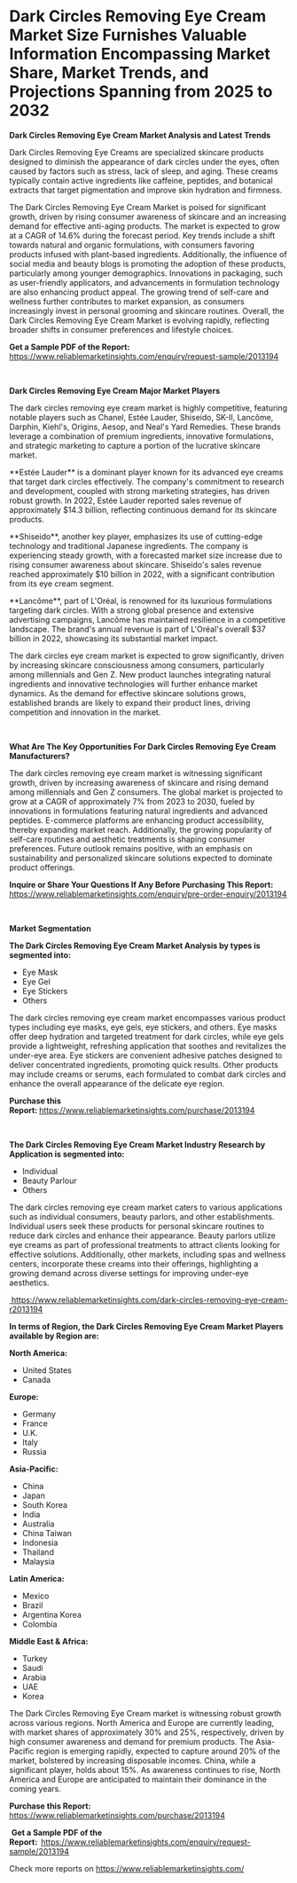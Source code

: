 <p><h1>Dark Circles Removing Eye Cream Market Size Furnishes Valuable Information Encompassing Market Share, Market Trends, and Projections Spanning from 2025 to 2032</h1></p><p><strong>Dark Circles Removing Eye Cream Market Analysis and Latest Trends</strong></p>
<p><p>Dark Circles Removing Eye Creams are specialized skincare products designed to diminish the appearance of dark circles under the eyes, often caused by factors such as stress, lack of sleep, and aging. These creams typically contain active ingredients like caffeine, peptides, and botanical extracts that target pigmentation and improve skin hydration and firmness.</p><p>The Dark Circles Removing Eye Cream Market is poised for significant growth, driven by rising consumer awareness of skincare and an increasing demand for effective anti-aging products. The market is expected to grow at a CAGR of 14.6% during the forecast period. Key trends include a shift towards natural and organic formulations, with consumers favoring products infused with plant-based ingredients. Additionally, the influence of social media and beauty blogs is promoting the adoption of these products, particularly among younger demographics. Innovations in packaging, such as user-friendly applicators, and advancements in formulation technology are also enhancing product appeal. The growing trend of self-care and wellness further contributes to market expansion, as consumers increasingly invest in personal grooming and skincare routines. Overall, the Dark Circles Removing Eye Cream Market is evolving rapidly, reflecting broader shifts in consumer preferences and lifestyle choices.</p></p>
<p><strong>Get a Sample PDF of the Report:&nbsp;</strong> <a href="https://www.reliablemarketinsights.com/enquiry/request-sample/2013194?utm_campaign=3062&utm_medium=2&utm_source=Github&utm_content=ia&utm_term=06042025&utm_id=dark-circles-removing-eye-cream">https://www.reliablemarketinsights.com/enquiry/request-sample/2013194</a></p>
<p>&nbsp;</p>
<p><strong>Dark Circles Removing Eye Cream Major Market Players</strong></p>
<p><p>The dark circles removing eye cream market is highly competitive, featuring notable players such as Chanel, Estée Lauder, Shiseido, SK-II, Lancôme, Darphin, Kiehl's, Origins, Aesop, and Neal's Yard Remedies. These brands leverage a combination of premium ingredients, innovative formulations, and strategic marketing to capture a portion of the lucrative skincare market.</p><p>**Estée Lauder** is a dominant player known for its advanced eye creams that target dark circles effectively. The company's commitment to research and development, coupled with strong marketing strategies, has driven robust growth. In 2022, Estée Lauder reported sales revenue of approximately $14.3 billion, reflecting continuous demand for its skincare products.</p><p>**Shiseido**, another key player, emphasizes its use of cutting-edge technology and traditional Japanese ingredients. The company is experiencing steady growth, with a forecasted market size increase due to rising consumer awareness about skincare. Shiseido's sales revenue reached approximately $10 billion in 2022, with a significant contribution from its eye cream segment.</p><p>**Lancôme**, part of L'Oréal, is renowned for its luxurious formulations targeting dark circles. With a strong global presence and extensive advertising campaigns, Lancôme has maintained resilience in a competitive landscape. The brand's annual revenue is part of L'Oréal's overall $37 billion in 2022, showcasing its substantial market impact.</p><p>The dark circles eye cream market is expected to grow significantly, driven by increasing skincare consciousness among consumers, particularly among millennials and Gen Z. New product launches integrating natural ingredients and innovative technologies will further enhance market dynamics. As the demand for effective skincare solutions grows, established brands are likely to expand their product lines, driving competition and innovation in the market.</p></p>
<p>&nbsp;</p>
<p><strong>What Are The Key Opportunities For Dark Circles Removing Eye Cream Manufacturers?</strong></p>
<p><p>The dark circles removing eye cream market is witnessing significant growth, driven by increasing awareness of skincare and rising demand among millennials and Gen Z consumers. The global market is projected to grow at a CAGR of approximately 7% from 2023 to 2030, fueled by innovations in formulations featuring natural ingredients and advanced peptides. E-commerce platforms are enhancing product accessibility, thereby expanding market reach. Additionally, the growing popularity of self-care routines and aesthetic treatments is shaping consumer preferences. Future outlook remains positive, with an emphasis on sustainability and personalized skincare solutions expected to dominate product offerings.</p></p>
<p><strong>Inquire or Share Your Questions If Any Before Purchasing This Report:</strong> <a href="https://www.reliablemarketinsights.com/enquiry/pre-order-enquiry/2013194?utm_campaign=3062&utm_medium=2&utm_source=Github&utm_content=ia&utm_term=06042025&utm_id=dark-circles-removing-eye-cream">https://www.reliablemarketinsights.com/enquiry/pre-order-enquiry/2013194</a></p>
<p>&nbsp;</p>
<p><strong>Market Segmentation</strong></p>
<p><strong>The Dark Circles Removing Eye Cream Market Analysis by types is segmented into:</strong></p>
<p><ul><li>Eye Mask</li><li>Eye Gel</li><li>Eye Stickers</li><li>Others</li></ul></p>
<p><p>The dark circles removing eye cream market encompasses various product types including eye masks, eye gels, eye stickers, and others. Eye masks offer deep hydration and targeted treatment for dark circles, while eye gels provide a lightweight, refreshing application that soothes and revitalizes the under-eye area. Eye stickers are convenient adhesive patches designed to deliver concentrated ingredients, promoting quick results. Other products may include creams or serums, each formulated to combat dark circles and enhance the overall appearance of the delicate eye region.</p></p>
<p><strong>Purchase this Report:&nbsp;</strong><a href="https://www.reliablemarketinsights.com/purchase/2013194?utm_campaign=3062&utm_medium=2&utm_source=Github&utm_content=ia&utm_term=06042025&utm_id=dark-circles-removing-eye-cream">https://www.reliablemarketinsights.com/purchase/2013194</a></p>
<p>&nbsp;</p>
<p><strong>The Dark Circles Removing Eye Cream Market Industry Research by Application is segmented into:</strong></p>
<p><ul><li>Individual</li><li>Beauty Parlour</li><li>Others</li></ul></p>
<p><p>The dark circles removing eye cream market caters to various applications such as individual consumers, beauty parlors, and other establishments. Individual users seek these products for personal skincare routines to reduce dark circles and enhance their appearance. Beauty parlors utilize eye creams as part of professional treatments to attract clients looking for effective solutions. Additionally, other markets, including spas and wellness centers, incorporate these creams into their offerings, highlighting a growing demand across diverse settings for improving under-eye aesthetics.</p></p>
<p><a href="https://www.reliablemarketinsights.com/dark-circles-removing-eye-cream-r2013194?utm_campaign=3062&utm_medium=2&utm_source=Github&utm_content=ia&utm_term=06042025&utm_id=dark-circles-removing-eye-cream">&nbsp;https://www.reliablemarketinsights.com/dark-circles-removing-eye-cream-r2013194</a></p>
<p><strong>In terms of Region, the Dark Circles Removing Eye Cream Market Players available by Region are:</strong></p>
<p>
    <p> <strong> North America: </strong>
        <ul>
            <li>United States</li>
            <li>Canada</li>
        </ul>
        </p> 
    <p> <strong> Europe: </strong>
        <ul>
            <li>Germany</li>
            <li>France</li>
            <li>U.K.</li>
            <li>Italy</li>
            <li>Russia</li>
        </ul>
        </p> 
    <p> <strong> Asia-Pacific: </strong>
        <ul>
            <li>China</li>
            <li>Japan</li>
            <li>South Korea</li>
            <li>India</li>
            <li>Australia</li>
            <li>China Taiwan</li>
            <li>Indonesia</li>
            <li>Thailand</li>
            <li>Malaysia</li>
        </ul>
        </p> 
    <p> <strong> Latin America: </strong>
        <ul>
            <li>Mexico</li>
            <li>Brazil</li>
            <li>Argentina Korea</li>
            <li>Colombia</li>
        </ul>
        </p> 
    <p> <strong> Middle East & Africa: </strong>
        <ul>
            <li>Turkey</li>
            <li>Saudi</li>
            <li>Arabia</li>
            <li>UAE</li>
            <li>Korea</li>
        </ul>
    </p>
    </p>
<p><p>The Dark Circles Removing Eye Cream market is witnessing robust growth across various regions. North America and Europe are currently leading, with market shares of approximately 30% and 25%, respectively, driven by high consumer awareness and demand for premium products. The Asia-Pacific region is emerging rapidly, expected to capture around 20% of the market, bolstered by increasing disposable incomes. China, while a significant player, holds about 15%. As awareness continues to rise, North America and Europe are anticipated to maintain their dominance in the coming years.</p></p>
<p><strong>Purchase this Report: </strong><a href="https://www.reliablemarketinsights.com/purchase/2013194?utm_campaign=3062&utm_medium=2&utm_source=Github&utm_content=ia&utm_term=06042025&utm_id=dark-circles-removing-eye-cream">https://www.reliablemarketinsights.com/purchase/2013194</a></p>
<p>&nbsp;<strong>Get a Sample PDF of the Report:&nbsp;&nbsp;</strong><a href="https://www.reliablemarketinsights.com/enquiry/request-sample/2013194?utm_campaign=3062&utm_medium=2&utm_source=Github&utm_content=ia&utm_term=06042025&utm_id=dark-circles-removing-eye-cream">https://www.reliablemarketinsights.com/enquiry/request-sample/2013194</a></p>
<p><strong></strong></p>
<p>Check more reports on <a href="https://www.reliablemarketinsights.com/?utm_campaign=3062&utm_medium=2&utm_source=Github&utm_content=ia&utm_term=06042025&utm_id=dark-circles-removing-eye-cream">https://www.reliablemarketinsights.com/</a></p>